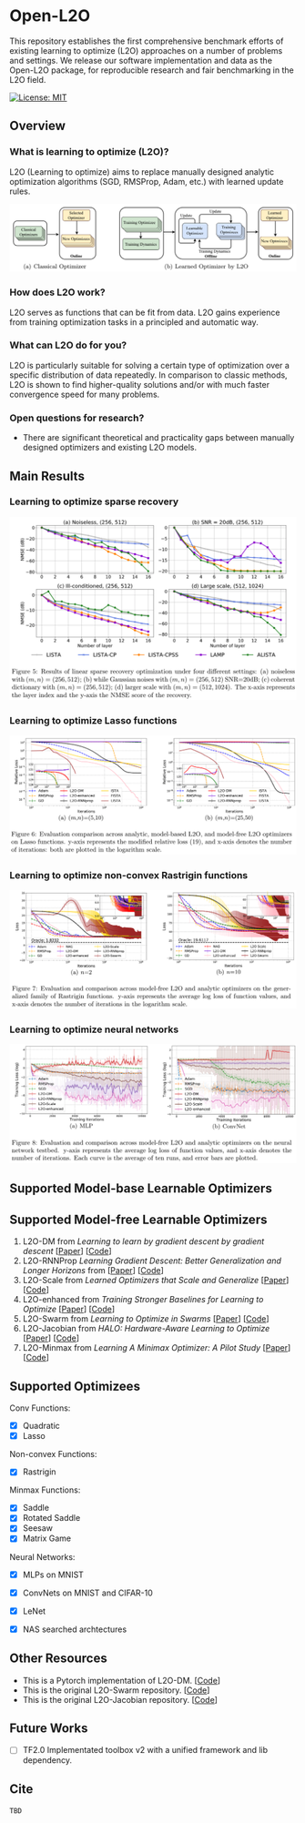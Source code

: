 # Open-L2O

This repository establishes the first comprehensive benchmark efforts of existing learning to optimize (L2O) approaches on a number of problems and settings. We release our software implementation and data as the Open-L2O package, for reproducible research and fair benchmarking in the L2O field.

[![License: MIT](https://img.shields.io/badge/License-MIT-green.svg)](https://opensource.org/licenses/MIT)

## Overview
### What is learning to optimize (L2O)?

L2O (Learning to optimize) aims to replace manually designed analytic optimization algorithms (SGD, RMSProp, Adam, etc.) with learned update rules.

![](Figs/Framework.png)

### How does L2O work?

L2O serves as functions that can be fit from data. L2O gains experience from training optimization tasks in a principled and automatic way.

### What can L2O do for you?

L2O is particularly suitable for solving a certain type of optimization over a specific distribution of data repeatedly. In comparison to classic methods, L2O is shown to find higher-quality solutions and/or with much faster convergence speed for many problems.

### Open questions for research?

- There are significant theoretical and practicality gaps between manually designed optimizers and existing L2O models.


## Main Results
### Learning to optimize sparse recovery

![](Figs/ss.png)

### Learning to optimize Lasso functions

![](Figs/lasso.png)

### Learning to optimize non-convex Rastrigin functions

![](Figs/ras.png)

### Learning to optimize neural networks

![](Figs/nn.png)


## Supported Model-base Learnable Optimizers





## Supported Model-free Learnable Optimizers

1. L2O-DM from *Learning to learn by gradient descent by gradient descent* [[Paper](https://arxiv.org/pdf/1606.04474.pdf)] [[Code](https://github.com/Tianlong-Chen/Awesome-L2O/blob/main/Model_Free_L2O/L2O-DM%20and%20L2O-RNNProp/README.md)]
2. L2O-RNNProp *Learning Gradient Descent: Better Generalization and Longer Horizons* from [[Paper](https://arxiv.org/pdf/1703.03633.pdf)] [[Code](https://github.com/Tianlong-Chen/Awesome-L2O/blob/main/Model_Free_L2O/L2O-DM%20and%20L2O-RNNProp/README.md)]
3. L2O-Scale from *Learned Optimizers that Scale and Generalize* [[Paper](https://arxiv.org/pdf/1703.04813.pdf)] [[Code](https://github.com/Tianlong-Chen/Awesome-L2O/blob/main/Model_Free_L2O/L2O-Scale%20/README.md)]
4. L2O-enhanced from *Training Stronger Baselines for Learning to Optimize* [[Paper](https://arxiv.org/pdf/2010.09089.pdf)] [[Code](https://github.com/Tianlong-Chen/Awesome-L2O/blob/main/Model_Free_L2O/L2O-DM%20and%20L2O-RNNProp/README.md)]
5. L2O-Swarm from *Learning to Optimize in Swarms* [[Paper](https://papers.nips.cc/paper/2019/file/ec04e8ebba7e132043e5b4832e54f070-Paper.pdf)] [[Code](https://github.com/Tianlong-Chen/Awesome-L2O/blob/main/Model_Free_L2O/L2O-Swarm/README.md)]
6. L2O-Jacobian from *HALO: Hardware-Aware Learning to Optimize* [[Paper](http://www.ecva.net/papers/eccv_2020/papers_ECCV/papers/123540477.pdf)] [[Code](https://github.com/Tianlong-Chen/Awesome-L2O/blob/main/Model_Free_L2O/L2O-Jacobian/README.md)]
7. L2O-Minmax from *Learning A Minimax Optimizer: A Pilot Study* [[Paper](https://openreview.net/forum?id=nkIDwI6oO4_)] [[Code]()]



## Supported Optimizees

Conv Functions:

- [x] Quadratic
- [x]  Lasso

Non-convex Functions:

- [x] Rastrigin

Minmax Functions:

- [x] Saddle
- [x] Rotated Saddle
- [x] Seesaw
- [x] Matrix Game

Neural Networks:

- [x] MLPs on MNIST
- [x] ConvNets on MNIST and CIFAR-10
- [x] LeNet
- [x] NAS searched archtectures



## Other Resources

- This is a Pytorch implementation of L2O-DM. [[Code](https://github.com/chenwydj/learning-to-learn-by-gradient-descent-by-gradient-descent)]
- This is the original L2O-Swarm repository. [[Code](https://github.com/Shen-Lab/LOIS)]
- This is the original L2O-Jacobian repository. [[Code](https://github.com/RICE-EIC/HALO)]



## Future Works

- [ ] TF2.0 Implementated toolbox v2 with a unified framework and lib dependency.



## Cite

```
TBD
```

